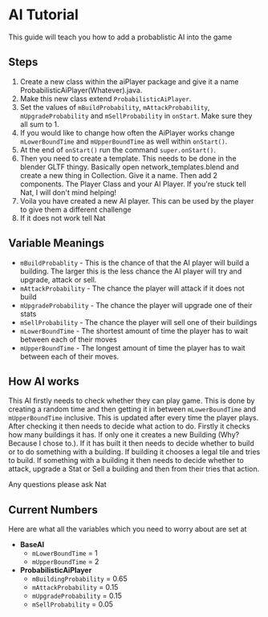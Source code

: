 # AI Tutorial

This guide will teach you how to add a probablistic AI into the game

## Steps

1) Create a new class within the aiPlayer package and give it a name ProbabilisticAiPlayer(Whatever).java.
2) Make this new class extend `ProbabilisticAiPlayer`.
3) Set the values of `mBuildProbability`, `mAttackProbability`, `mUpgradeProbability` and `mSellProbability` in `onStart`. Make sure they all sum to 1.
4) If you would like to change how often the AiPlayer works change `mLowerBoundTime` and `mUpperBoundTime` as well within `onStart()`.
5) At the end of `onStart()` run the command `super.onStart()`.  
6) Then you need to create a template.  This needs to be done in the blender GLTF thingy. Basically open network_templates.blend and create a new thing in Collection.  Give it a name.  Then add 2 components.  The Player Class and your AI Player.  If you're stuck tell Nat, I will don't mind helping!
7) Voila you have created a new AI player.  This can be used by the player to give them a different challenge
8) If it does not work tell Nat

## Variable Meanings
- `mBuildProbablity` - This is the chance of that the AI player will build a building.  The larger this is the less chance the AI player will try and upgrade, attack or sell.
- `mAttackProbability` - The chance the player will attack if it does not build
- `mUpgradeProbability` - The chance the player will upgrade one of their stats
- `mSellProbability` - The chance the player will sell one of their buildings
- `mLowerBoundTime` - The shortest amount of time the player has to wait between each of their moves
- `mUpperBoundTime` - The longest amount of time the player has to wait between each of their moves.  

## How AI works
This AI firstly needs to check whether they can play game.  This is done by creating a random time and then getting it in between `mLowerBoundTime` and `mUpperBoundTime` inclusive.  This is updated after every time the player plays.  After checking it then needs to decide what action to do.  Firstly it checks how many buildings it has.  If only one it creates a new Building (Why?  Because I chose to.).  If it has built it then needs to decide whether to build or to do something with a building.  If building it chooses a legal tile and tries to build.  If something with a building it then needs to decide whether to attack, upgrade a Stat or Sell a building and then from their tries that action.

Any questions please ask Nat 

## Current Numbers
Here are what all the variables which you need to worry about are set at 

- **BaseAI**
	- `mLowerBoundTime` = 1
	- `mUpperBoundTime` = 2
- **ProbabilisticAiPlayer** 
	- `mBuildingProbability` = 0.65
	- `mAttackProbability` = 0.15
	- `mUpgradeProbability` = 0.15
	- `mSellProbability` = 0.05